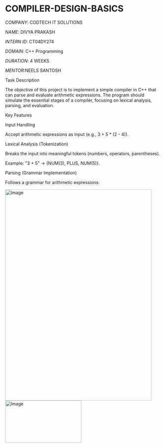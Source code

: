 # COMPILER-DESIGN-BASICS

*COMPANY*: CODTECH IT SOLUTIONS

*NAME*: DIVYA PRAKASH

*INTERN ID*: CT04DY274

*DOMAIN*: C++ Programming

*DURATION*: 4 WEEKS

*MENTOR*:NEELS SANTOSH

Task Description

The objective of this project is to implement a simple compiler in C++ that can parse and evaluate arithmetic expressions. The program should simulate the essential stages of a compiler, focusing on lexical analysis, parsing, and evaluation.

Key Features

Input Handling

Accept arithmetic expressions as input (e.g., 3 + 5 * (2 - 4)).

Lexical Analysis (Tokenization)

Breaks the input into meaningful tokens (numbers, operators, parentheses).

Example: "3 + 5" → {NUM(3), PLUS, NUM(5)}.

Parsing (Grammar Implementation)

Follows a grammar for arithmetic expressions:

<img width="472" height="681" alt="Image" src="https://github.com/user-attachments/assets/a9865b9e-52df-45be-bff6-1abf33eba0a7" />
<img width="246" height="136" alt="Image" src="https://github.com/user-attachments/assets/949cc895-11f5-4a64-b7e4-260be093466f" />
